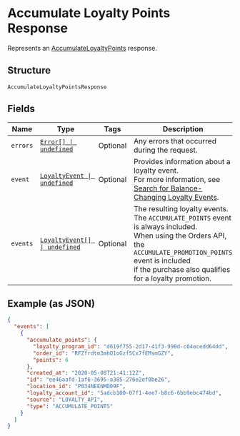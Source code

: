
# Accumulate Loyalty Points Response

Represents an [AccumulateLoyaltyPoints](../../doc/api/loyalty.md#accumulate-loyalty-points) response.

## Structure

`AccumulateLoyaltyPointsResponse`

## Fields

| Name | Type | Tags | Description |
|  --- | --- | --- | --- |
| `errors` | [`Error[] \| undefined`](../../doc/models/error.md) | Optional | Any errors that occurred during the request. |
| `event` | [`LoyaltyEvent \| undefined`](../../doc/models/loyalty-event.md) | Optional | Provides information about a loyalty event.<br>For more information, see [Search for Balance-Changing Loyalty Events](https://developer.squareup.com/docs/loyalty-api/loyalty-events). |
| `events` | [`LoyaltyEvent[] \| undefined`](../../doc/models/loyalty-event.md) | Optional | The resulting loyalty events. The `ACCUMULATE_POINTS` event is always included.<br>When using the Orders API, the `ACCUMULATE_PROMOTION_POINTS` event is included<br>if the purchase also qualifies for a loyalty promotion. |

## Example (as JSON)

```json
{
  "events": [
    {
      "accumulate_points": {
        "loyalty_program_id": "d619f755-2d17-41f3-990d-c04ecedd64dd",
        "order_id": "RFZfrdtm3mhO1oGzf5Cx7fEMsmGZY",
        "points": 6
      },
      "created_at": "2020-05-08T21:41:12Z",
      "id": "ee46aafd-1af6-3695-a385-276e2ef0be26",
      "location_id": "P034NEENMD09F",
      "loyalty_account_id": "5adcb100-07f1-4ee7-b8c6-6bb9ebc474bd",
      "source": "LOYALTY_API",
      "type": "ACCUMULATE_POINTS"
    }
  ]
}
```

